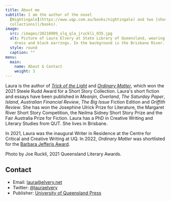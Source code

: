 ```yaml
---
title: About me
subtitle: I am the author of the novel
  [Nightingale](https://www.uqp.com.au/books/nightingale) and two [short story
  collections](/books).
image:
  src: /images/20210909_slq_qla_jruckli_035.jpg
  alt: Picture of Laura Elvery at State Library of Queensland, wearing a pink
    dress and black earrings. In the background is the Brisbane River.
  style: round
  caption: ""
menu:
  main:
    name: About & Contact
    weight: 3
---
```

Laura is the author of [_Trick of the Light_](https://www.uqp.com.au/books/trick-of-the-light) and [_Ordinary Matter_](https://www.uqp.com.au/books/ordinary-matter), which won the 2021 Steele Rudd Award for a Short Story Collection. Laura's short fiction and essays have been published in _Meanjin_, _Overland_, _The Saturday Paper_, _Island_, _Australian Financial Review_, _The Big Issue_ Fiction Edition and _Griffith Review_. She has won the Josephine Ulrick Prize for Literature, the Margaret River Short Story Competition, the Neilma Sidney Short Story Prize and the Fair Australia Prize for Fiction. Laura has a PhD in Creative Writing and Literary Studies from QUT. She lives in Brisbane.

In 2021, Laura was the inaugural Writer in Residence at the Centre for Critical and Creative Writing at UQ. In 2022, _Ordinary Matter_ was shortlisted for the [Barbara Jefferis Award](https://www.asauthors.org/news/2022-barbara-jefferis-award-shortlist-announced).

Photo by Joe Ruckli, 2021 Queensland Literary Awards.

## Contact

* Email: [laura@elvery.net](mailto:laura@elvery.net)
* Twitter: [@lauraelvery](https://twitter.com/lauraelvery)
* Publisher: [University of Queensland Press](https://www.uqp.uq.edu.au/contactus.aspx)
